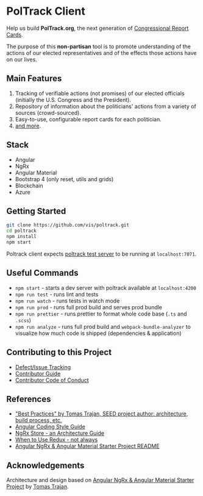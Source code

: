 # PolTrack Client

Help us build **PolTrack.org**, the next generation of [Congressional Report Cards](https://www.vis.org/crc/).

The purpose of this __non-partisan__ tool is to promote understanding of the actions of our elected representatives and of the effects those actions have on our lives.

## Main Features

1. Tracking of verifiable actions (not promises) of our elected officials (initially the U.S. Congress and the President).
2. Repository of information about the politicians' actions from a variety of sources (crowd-sourced).
3. Easy-to-use, configurable report cards for each politician.
4. [and more](https://www.vis.org/other/poltrackintro.aspx).

## Stack

* Angular
* NgRx
* Angular Material
* Bootstrap 4 (only reset, utils and grids)
* Blockchain
* Azure

## Getting Started

```bash
git clone https://github.com/vis/poltrack.git
cd poltrack
npm install
npm start
```

Poltrack client expects [poltrack test server](https://github.com/vis/poltrack-test-server) to be running at `localhost:7071`.

## Useful Commands

* `npm start` - starts a dev server with poltrack available at `localhost:4200`
* `npm run test` - runs lint and tests
* `npm run watch` - runs tests in watch mode
* `npm run prod` - runs full prod build and serves prod bundle
* `npm run prettier` - runs prettier to format whole code base (`.ts` and `.scss`)
* `npm run analyze` - runs full prod build and `webpack-bundle-analyzer` to visualize how much code is shipped (dependencies & application)

## Contributing to this Project

* [Defect/Issue Tracking](https://github.com/vis/poltrack/issues)
* [Contributor Guide](./CONTRIBUTING.md)
* [Contributor Code of Conduct](./CODE_OF_CONDUCT.md)

## References

* ["Best Practices" by Tomas Trajan, SEED project author: architecture, build process, etc.](https://medium.com/@tomastrajan/6-best-practices-pro-tips-for-angular-cli-better-developer-experience-7b328bc9db81)
* [Angular Coding Style Guide](https://angular.io/guide/styleguide)
* [NgRx Store - an Architecture Guide](https://blog.angular-university.io/angular-ngrx-store-and-effects-crash-course/)
* [When to Use Redux - not always](https://blog.angular-university.io/angular-2-redux-ngrx-rxjs/)
* [Angular NgRx & Angular Material Starter Project README](https://github.com/tomastrajan/angular-ngrx-material-starter/blob/master/README.md)

## Acknowledgements

Architecture and design based on [Angular NgRx & Angular Material Starter Project](https://github.com/tomastrajan/angular-ngrx-material-starter) by [Tomas Trajan](https://medium.com/@tomastrajan).